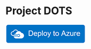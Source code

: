 # Project DOTS

[![deploy](dots-deployment/azuredeploy.png)](https://portal.azure.com/#create/Microsoft.Template/uri/https%3A%2F%2Fraw.githubusercontent.com%2FMluvii%2Fdots%2Fmaster%2Fdots-deployment%2Ftemplate.json)  